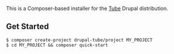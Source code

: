 This is a Composer-based installer for the [Tube](https://www.drupal.org/project/tube) Drupal distribution.

## Get Started
```
$ composer create-project drupal-tube/project MY_PROJECT
$ cd MY_PROJECT && composer quick-start
```